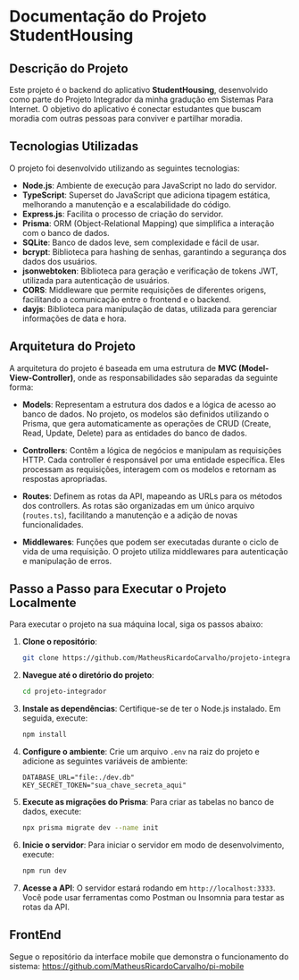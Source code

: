 # Documentação do Projeto StudentHousing

## Descrição do Projeto

Este projeto é o backend do aplicativo **StudentHousing**, desenvolvido como parte do Projeto Integrador da minha gradução em Sistemas Para Internet. O objetivo do aplicativo é conectar estudantes que buscam moradia com outras pessoas para conviver e partilhar moradia.

## Tecnologias Utilizadas

O projeto foi desenvolvido utilizando as seguintes tecnologias:

- **Node.js**: Ambiente de execução para JavaScript no lado do servidor.
- **TypeScript**: Superset do JavaScript que adiciona tipagem estática, melhorando a manutenção e a escalabilidade do código.
- **Express.js**: Facilita o processo de criação do servidor.
- **Prisma**: ORM (Object-Relational Mapping) que simplifica a interação com o banco de dados.
- **SQLite**: Banco de dados leve, sem complexidade e fácil de usar.
- **bcrypt**: Biblioteca para hashing de senhas, garantindo a segurança dos dados dos usuários.
- **jsonwebtoken**: Biblioteca para geração e verificação de tokens JWT, utilizada para autenticação de usuários.
- **CORS**: Middleware que permite requisições de diferentes origens, facilitando a comunicação entre o frontend e o backend.
- **dayjs**: Biblioteca para manipulação de datas, utilizada para gerenciar informações de data e hora.

## Arquitetura do Projeto

A arquitetura do projeto é baseada em uma estrutura de **MVC (Model-View-Controller)**, onde as responsabilidades são separadas da seguinte forma:

- **Models**: Representam a estrutura dos dados e a lógica de acesso ao banco de dados. No projeto, os modelos são definidos utilizando o Prisma, que gera automaticamente as operações de CRUD (Create, Read, Update, Delete) para as entidades do banco de dados.

- **Controllers**: Contêm a lógica de negócios e manipulam as requisições HTTP. Cada controller é responsável por uma entidade específica. Eles processam as requisições, interagem com os modelos e retornam as respostas apropriadas.

- **Routes**: Definem as rotas da API, mapeando as URLs para os métodos dos controllers. As rotas são organizadas em um único arquivo (`routes.ts`), facilitando a manutenção e a adição de novas funcionalidades.

- **Middlewares**: Funções que podem ser executadas durante o ciclo de vida de uma requisição. O projeto utiliza middlewares para autenticação e manipulação de erros.

## Passo a Passo para Executar o Projeto Localmente

Para executar o projeto na sua máquina local, siga os passos abaixo:

1. **Clone o repositório**:
   ```bash
   git clone https://github.com/MatheusRicardoCarvalho/projeto-integrador.git
   ```

2. **Navegue até o diretório do projeto**:
   ```bash
   cd projeto-integrador
   ```

3. **Instale as dependências**:
   Certifique-se de ter o Node.js instalado. Em seguida, execute:
   ```bash
   npm install
   ```

4. **Configure o ambiente**:
   Crie um arquivo `.env` na raiz do projeto e adicione as seguintes variáveis de ambiente:
   ```plaintext
   DATABASE_URL="file:./dev.db"
   KEY_SECRET_TOKEN="sua_chave_secreta_aqui"
   ```

5. **Execute as migrações do Prisma**:
   Para criar as tabelas no banco de dados, execute:
   ```bash
   npx prisma migrate dev --name init
   ```

6. **Inicie o servidor**:
   Para iniciar o servidor em modo de desenvolvimento, execute:
   ```bash
   npm run dev
   ```

7. **Acesse a API**:
   O servidor estará rodando em `http://localhost:3333`. Você pode usar ferramentas como Postman ou Insomnia para testar as rotas da API.

## FrontEnd

Segue o repositório da interface mobile que demonstra o funcionamento do sistema: https://github.com/MatheusRicardoCarvalho/pi-mobile
